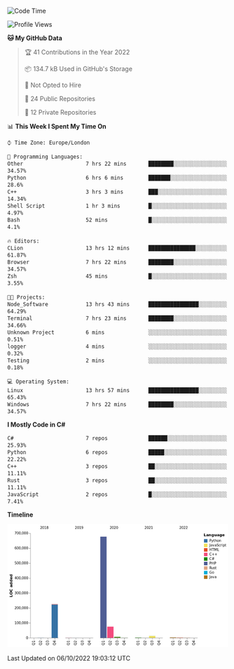 <!--START_SECTION:waka-->
![Code Time](http://img.shields.io/badge/Code%20Time-295%20hrs%2034%20mins-blue)

![Profile Views](http://img.shields.io/badge/Profile%20Views-1-blue)

**🐱 My GitHub Data** 

> 🏆 41 Contributions in the Year 2022
 > 
> 📦 134.7 kB Used in GitHub's Storage 
 > 
> 🚫 Not Opted to Hire
 > 
> 📜 24 Public Repositories 
 > 
> 🔑 12 Private Repositories  
 > 
📊 **This Week I Spent My Time On** 

```text
⌚︎ Time Zone: Europe/London

💬 Programming Languages: 
Other                    7 hrs 22 mins       ████████░░░░░░░░░░░░░░░░░   34.57% 
Python                   6 hrs 6 mins        ███████░░░░░░░░░░░░░░░░░░   28.6% 
C++                      3 hrs 3 mins        ███░░░░░░░░░░░░░░░░░░░░░░   14.34% 
Shell Script             1 hr 3 mins         █░░░░░░░░░░░░░░░░░░░░░░░░   4.97% 
Bash                     52 mins             █░░░░░░░░░░░░░░░░░░░░░░░░   4.1%

🔥 Editors: 
CLion                    13 hrs 12 mins      ███████████████░░░░░░░░░░   61.87% 
Browser                  7 hrs 22 mins       ████████░░░░░░░░░░░░░░░░░   34.57% 
Zsh                      45 mins             █░░░░░░░░░░░░░░░░░░░░░░░░   3.55%

🐱‍💻 Projects: 
Node_Software            13 hrs 43 mins      ████████████████░░░░░░░░░   64.29% 
Terminal                 7 hrs 23 mins       ████████░░░░░░░░░░░░░░░░░   34.66% 
Unknown Project          6 mins              ░░░░░░░░░░░░░░░░░░░░░░░░░   0.51% 
logger                   4 mins              ░░░░░░░░░░░░░░░░░░░░░░░░░   0.32% 
Testing                  2 mins              ░░░░░░░░░░░░░░░░░░░░░░░░░   0.18%

💻 Operating System: 
Linux                    13 hrs 57 mins      ████████████████░░░░░░░░░   65.43% 
Windows                  7 hrs 22 mins       ████████░░░░░░░░░░░░░░░░░   34.57%

```

**I Mostly Code in C#** 

```text
C#                       7 repos             ██████░░░░░░░░░░░░░░░░░░░   25.93% 
Python                   6 repos             █████░░░░░░░░░░░░░░░░░░░░   22.22% 
C++                      3 repos             ██░░░░░░░░░░░░░░░░░░░░░░░   11.11% 
Rust                     3 repos             ██░░░░░░░░░░░░░░░░░░░░░░░   11.11% 
JavaScript               2 repos             █░░░░░░░░░░░░░░░░░░░░░░░░   7.41%

```


**Timeline**

![Chart not found](https://raw.githubusercontent.com/Jirubizu/Jirubizu/master/charts/bar_graph.png) 


 Last Updated on 06/10/2022 19:03:12 UTC
<!--END_SECTION:waka-->